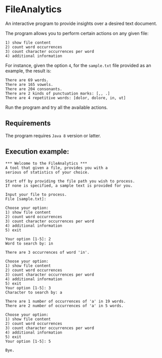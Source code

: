 # FileAnalytics

An interactive program to provide insights over a
desired text document.

The program allows you to perform certain actions
on any given file:

	1) show file content
	2) count word occurrences
	3) count character occurrences per word
	4) additional information

For instance, given the option ```4```, for the
```sample.txt``` file provided as an example, the
result is:

    There are 69 words.
    There are 165 vowels.
    There are 204 consonants.
    There are 2 kinds of punctuation marks: [,, .]
    There are 4 repetitive words: [dolor, dolore, in, ut]

Run the program and try all the available actions.

## Requirements

The program requires ```Java 8``` version or latter.

## Execution example:

    *** Welcome to the FileAnalytics ***
    A tool that given a file, provides you with a
    serious of statistics of your choice.
    
    Start off by providing the file path you wish to process.
    If none is specified, a sample text is provided for you.
    
    Input your file to process.
    File [sample.txt]:

    Choose your option:
    1) show file content
    2) count word occurrences
    3) count character occurrences per word
    4) additional information
    5) exit

    Your option [1-5]: 2
    Word to search by: in
    
    There are 3 occurrences of word 'in'.

    Choose your option:
    1) show file content
    2) count word occurrences
    3) count character occurrences per word
    4) additional information
    5) exit
    Your option [1-5]: 3
    Character to search by: a
    
    There are 1 number of occurrences of 'a' in 19 words.
    There are 2 number of occurrences of 'a' in 5 words.
    
    Choose your option:
    1) show file content
    2) count word occurrences
    3) count character occurrences per word
    4) additional information
    5) exit
    Your option [1-5]: 5

    Bye.
